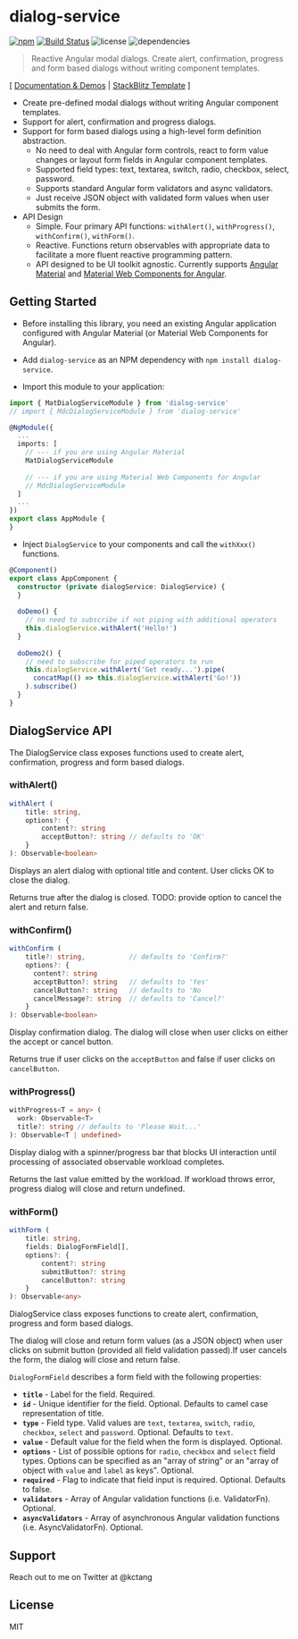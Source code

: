 # dialog-service
[![npm](https://img.shields.io/npm/v/dialog-service.svg)](https://www.npmjs.com/package/dialog-service)
[![Build Status](https://travis-ci.org/kctang/dialog-service.svg)](http://github.com/kctang/dialog-service)
![license](https://img.shields.io/npm/l/dialog-service.svg)
![dependencies](https://img.shields.io/david/kctang/dialog-service.svg)

> Reactive Angular modal dialogs. Create alert, confirmation, progress and form based dialogs without writing component templates. 

[ [Documentation & Demos](https://dialog-service.surge.sh) | [StackBlitz Template](https://stackblitz.com/edit/dialog-service-starter) ]

- Create pre-defined modal dialogs without writing Angular component templates.
- Support for alert, confirmation and progress dialogs.
- Support for form based dialogs using a high-level form definition abstraction. 
    - No need to deal with Angular form controls, react to form value changes or layout form fields 
    in Angular component templates.
    - Supported field types: text,  textarea,  switch,  radio,  checkbox,  select,  password.
    - Supports standard Angular form validators and async validators.
    - Just receive JSON object with validated form values when user submits the form.
- API Design
    - Simple. Four primary API functions: `withAlert()`, `withProgress()`, `withConfirm()`, `withForm()`.
    - Reactive. Functions return observables with appropriate data to facilitate a more fluent reactive programming pattern.
    - API designed to be UI toolkit agnostic. Currently supports [Angular Material](https://material.angular.io/) 
    and [Material Web Components for Angular](https://trimox.github.io/angular-mdc-web/#/angular-mdc-web/home).

## Getting Started

* Before installing this library, you need an existing Angular application configured with 
Angular Material (or Material Web Components for Angular).

* Add `dialog-service` as an NPM dependency with `npm install dialog-service`. 

* Import this module to your application:

```typescript
import { MatDialogServiceModule } from 'dialog-service'
// import { MdcDialogServiceModule } from 'dialog-service'

@NgModule({
  ...
  imports: [
    // --- if you are using Angular Material
    MatDialogServiceModule
    
    // --- if you are using Material Web Components for Angular
    // MdcDialogServiceModule
  ]
  ...
})
export class AppModule {
}
```

* Inject `DialogService` to your components and call the `withXxx()` functions.
````typescript
@Component()
export class AppComponent {
  constructor (private dialogService: DialogService) {
  }
  
  doDemo() {
    // no need to subscribe if not piping with additional operators
    this.dialogService.withAlert('Hello!')
  }
  
  doDemo2() {
    // need to subscribe for piped operators to run
    this.dialogService.withAlert('Get ready...').pipe(
      concatMap(() => this.dialogService.withAlert('Go!'))
    ).subscribe()
  }
}
````

## DialogService API

The DialogService class exposes functions used to create alert, confirmation, progress and form 
based dialogs.

### withAlert()

````typescript
withAlert (
    title: string,
    options?: {
        content?: string
        acceptButton?: string // defaults to 'OK'
    }
): Observable<boolean>
````

Displays an alert dialog with optional title and content. User clicks OK to close the dialog.

Returns true after the dialog is closed. TODO: provide option to cancel the alert and return false.

### withConfirm()

```typescript
withConfirm (
    title?: string,           // defaults to 'Confirm?'
    options?: { 
      content?: string
      acceptButton?: string   // defaults to 'Yes'
      cancelButton?: string   // defaults to 'No
      cancelMessage?: string  // defaults to 'Cancel?'
    }
): Observable<boolean>
```

Display confirmation dialog. The dialog will close when user clicks on either the accept or cancel 
button.

Returns true if user clicks on the `acceptButton` and false if user clicks on `cancelButton`.

### withProgress()

```typescript
withProgress<T = any> (
  work: Observable<T>
  title?: string // defaults to 'Please Wait...'
): Observable<T | undefined>
```

Display dialog with a spinner/progress bar that blocks UI interaction until processing of associated 
observable workload completes.

Returns the last value emitted by the workload. If workload throws error, progress dialog will 
close and return undefined. 

### withForm()

```typescript
withForm (
    title: string,
    fields: DialogFormField[],
    options?: {
        content?: string
        submitButton?: string
        cancelButton?: string
    }
): Observable<any>
```

DialogService class exposes functions to create alert, confirmation, progress and form based dialogs.

The dialog will close and return form values (as a JSON object) when user clicks on submit button 
(provided all field validation passed).If user cancels the form, the dialog will close and return 
false. 

`DialogFormField` describes a form field
with the following properties:

   - **`title`** - Label for the field. Required.
   - **`id`** - Unique identifier for the field. Optional. Defaults to camel case representation of title.
   - **`type`** - Field type. Valid values are `text`, `textarea`, `switch`, `radio`, `checkbox`, `select` and `password`. Optional. Defaults to `text`.
   - **`value`** - Default value for the field when the form is displayed. Optional.
   - **`options`** - List of possible options for `radio`, `checkbox` and `select` field types. Options can be specified as an "array of string" or an "array of object with `value` and `label` as keys". Optional.
   - **`required`** - Flag to indicate that field input is required. Optional. Defaults to false.
   - **`validators`** - Array of Angular validation functions (i.e. ValidatorFn). Optional.
   - **`asyncValidators`** - Array of asynchronous Angular validation functions (i.e. AsyncValidatorFn). Optional.

## Support

Reach out to me on Twitter at @kctang

## License

MIT
